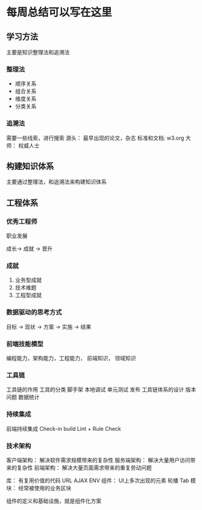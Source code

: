 # 每周总结可以写在这里

## 学习方法

主要是知识整理法和追溯法

### 整理法
- 顺序关系
- 组合关系
- 维度关系
- 分类关系

### 追溯法
需要一些线索，进行搜索
源头： 最早出现的论文，杂志
标准和文档: w3.org
大师： 权威人士

## 构建知识体系

主要通过整理法，和追溯法来构建知识体系

## 工程体系

### 优秀工程师

职业发展

成长-> 成就 -> 晋升 

### 成就 

1. 业务型成就
2. 技术难题
3. 工程型成就

### 数据驱动的思考方式

目标 -> 现状 -> 方案 -> 实施 -> 结果

### 前端技能模型
编程能力，架构能力，工程能力， 前端知识， 领域知识

### 工具链
工具链的作用
工具的分类
脚手架
本地调试
单元测试
发布
工具链体系的设计
版本问题
数据统计

### 持续集成
前端持续集成
Check-in build
Lint + Rule Check

### 技术架构
客户端架构： 解决软件需求规模带来的复杂性
服务端架构： 解决大量用户访问带来的复杂性
前端架构： 解决大量页面需求带来的重复劳动问题

库： 有复用价值的代码
URL
AJAX
ENV
组件： UI上多次出现的元素
轮播
Tab
模块： 经常被使用的业务区块

组件的定义和基础设施，就是组件化方案
